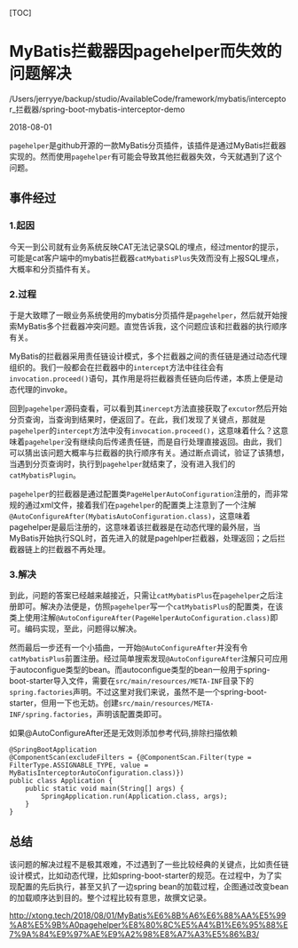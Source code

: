 [TOC]



# MyBatis拦截器因pagehelper而失效的问题解决

/Users/jerryye/backup/studio/AvailableCode/framework/mybatis/interceptor_拦截器/spring-boot-mybatis-interceptor-demo

2018-08-01

`pagehelper`是github开源的一款MyBatis分页插件，该插件是通过MyBatis拦截器实现的。然而使用`pagehelper`有可能会导致其他拦截器失效，今天就遇到了这个问题。

## 事件经过

### 1.起因

今天一到公司就有业务系统反映CAT无法记录SQL的埋点，经过mentor的提示，可能是cat客户端中的mybatis拦截器`catMybatisPlus`失效而没有上报SQL埋点，大概率和分页插件有关。

### 2.过程

于是大致瞟了一眼业务系统使用的mybatis分页插件是`pagehelper`，然后就开始搜索MyBatis多个拦截器冲突问题。直觉告诉我，这个问题应该和拦截器的执行顺序有关。

MyBatis的拦截器采用责任链设计模式，多个拦截器之间的责任链是通过动态代理组织的。我们一般都会在拦截器中的`intercept`方法中往往会有`invocation.proceed()`语句，其作用是将拦截器责任链向后传递，本质上便是动态代理的invoke。

回到`pagehelper`源码查看，可以看到其`inercept`方法直接获取了`excutor`然后开始分页查询，当查询到结果时，便返回了。在此，我们发现了关键点，那就是`pagehelper`的`intercept`方法中没有`invocation.proceed()`，这意味着什么？这意味着`pagehelper`没有继续向后传递责任链，而是自行处理直接返回。由此，我们可以猜出该问题大概率与拦截器的执行顺序有关。通过断点调试，验证了该猜想，当遇到分页查询时，执行到`pagehelper`就结束了，没有进入我们的`catMybatisPlugin`。

`pagehelper`的拦截器是通过配置类`PageHelperAutoConfiguration`注册的，而非常规的通过xml文件，接着我们在`pagehelper`的配置类上注意到了一个注解`@AutoConfigureAfter(MybatisAutoConfiguration.class)`，这意味着pagehelper是最后注册的，这意味着该拦截器是在动态代理的最外层，当MyBatis开始执行SQL时，首先进入的就是pagehlper拦截器，处理返回；之后拦截器链上的拦截器不再处理。

### 3.解决

到此，问题的答案已经越来越接近，只需让`catMybatisPlus`在`pagehelper`之后注册即可。解决办法便是，仿照`pagehelper`写一个`catMybatisPlus`的配置类，在该类上使用注解`@AutoConfigureAfter(PageHelperAutoConfiguration.class)`即可。编码实现，至此，问题得以解决。

然而最后一步还有一个小插曲，一开始`@AutoConfigureAfter`并没有令`catMybatisPlus`前置注册。经过简单搜索发现`@AutoConfigureAfter`注解只可应用于autoconfigue类型的bean。而autoconfigue类型的bean一般用于spring-boot-starter导入文件，需要在`src/main/resources/META-INF`目录下的`spring.factories`声明。不过这里对我们来说，虽然不是一个spring-boot-starter，但用一下也无妨。创建`src/main/resources/META-INF/spring.factories`，声明该配置类即可。

如果@AutoConfigureAfter还是无效则添加参考代码,排除扫描依赖

```
@SpringBootApplication
@ComponentScan(excludeFilters = {@ComponentScan.Filter(type = FilterType.ASSIGNABLE_TYPE, value = MyBatisInterceptorAutoConfiguration.class)})
public class Application {
    public static void main(String[] args) {
        SpringApplication.run(Application.class, args);
    }
}
```

## 总结

该问题的解决过程不是极其艰难，不过遇到了一些比较经典的关键点，比如责任链设计模式，比如动态代理，比如spring-boot-starter的规范。在过程中，为了实现配置的先后执行，甚至又扒了一边spring bean的加载过程，企图通过改变bean的加载顺序达到目的。整个过程比较有意思，故撰文记录。





<http://xtong.tech/2018/08/01/MyBatis%E6%8B%A6%E6%88%AA%E5%99%A8%E5%9B%A0pagehelper%E8%80%8C%E5%A4%B1%E6%95%88%E7%9A%84%E9%97%AE%E9%A2%98%E8%A7%A3%E5%86%B3/>